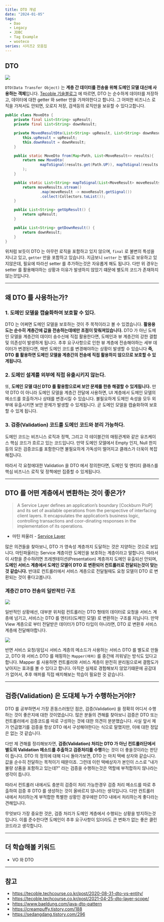 ```yaml
---
title: DTO 개념
date: "2024-01-05"
tags:
  - Dao
  - Legacy
  - JDBC
  - Tag Example
  - wooteco
series: 시리즈2 모음집
---
```


## DTO

![](https://velog.velcdn.com/images/msung99/post/91e3f0c6-60e1-4e9a-b9bd-c2574176c0fc/image.png)

`DTO(Data Transfer Object)` 는 **계층 간 데이터를 전송을 위해 도메인 모델 대신에 사용하는 객체**입니다. [Tecoble 기술블로그](https://tecoble.techcourse.co.kr/post/2020-08-31-dto-vs-entity/) 에 따르면, DTO 는 순수하게 데이터를 저장하고, 데이터에 대한 getter 와 setter 만을 가져야한다고 합니다. 그 어떠한 비즈니스 로직을 가져서도 안되면, 오로지 저장, 검색등의 로직만을 보유할 수 있다고합니다.

```java
public class MoveDto {
    private final List<String> upResult;
    private final List<String> downResult;

    private MovedResultDto(List<String> upResult, List<String> downResult) {
        this.upResult = upResult;
        this.downResult = downResult;
    }

    public static MoveDto from(Map<Path, List<MoveResult>> results){
        return new MoveDto(
                mapToSignal(results.get(Path.UP)), mapToSignal(results.get(Path.DOWN))
        );
    }

    public static List<String> mapToSignal(List<MoveResult> moveResults){
        return moveResults.stream()
                .map(moveResult -> moveResult.getSignal())
                .collect(Collectors.toList());
    }

    public List<String> getUpResult() {
        return upResult;
    }

    public List<String> getDownResult() {
        return downResult;
    }
}
```

위처럼 보듯이 DTO 는 아무런 로직을 포함하고 있지 않으며, `final` 로 불변의 특성을 지니고 있고, `getter` 만을 포함하고 있습니다. 지금보니 `setter` 는 별도로 보유하고 있지않은데, 필요에 따라선 setter 를 추가하는것은 자유롭게 해도 됩니다. 다만 위 경우는 setter 를 활용해야하는 상황과 이유가 발생하지 않았기 떄문에 별도의 코드가 존재하지 않는것입니다.

---

## 왜 DTO 를 사용하는가?

### 1. 도메인 모델을 캡슐화하여 보호할 수 있다.

DTO 는 어쩌면 도메인 모델을 보호하는 것이 주 목적이라고 볼 수 있겠습니다. **활용용도는 순수히 계층간에 값을 전송하는데에만 초점이 맞춰져있습니다.** DTO 가 아닌 도메인 모델을 계층간의 데이터 송수신에 직접 활용한다면, 도메인과 뷰 계층간의 강한 결합 및 의존성이 발생하게 됩니다. 추후 요구사항으로 인한 뷰 계층에 전송해야하는 세부 데이터가 변경된다면, 매번 도메인 코드를 변경해야하는 상황이 발생할 수 있습니다 **즉, DTO 를 활용하면 도메인 모델을 계층간의 전송에 직접 활용하지 않으므로 보호할 수 있게됩니다.**

### 2. 도메인 설계를 외부에 직접 유출시키지 않는다.

또, **도메인 모델 대신 DTO 를 활용함으로써 보안 문제를 한층 해결할 수 있게됩니다.** 만약 DTO 이 아니라 도메인 모델을 계층간 전달에 사용하면, UI 계층에서 도메인 모델의 메소드를 호출하거나 상태를 변경시킬 수 있습니다. 불필요하게 도메인 속성을 모두 외부에 유출시키면 보안 문제가 발생할 수 있게됩니다. 곧 도메인 모델을 캡슐화하여 보호할 수 있게 됩니다.

### 3. 검증(Validation) 코드를 도메인 코드와 분리 가능하다.

도메인 코드는 비즈니스 로직과 정책, 그리고 각 테이블간의 매핑관계와 같은 유즈케이스 핵심 코드가 흐르고 있는 코드입니다. 만약 도메인 모델에서 Empty 인지, Null 한지등의 모든 검증코드를 포함한다면 불필요하게 가독성이 떨어지고 클래스가 더욱이 복잡해집니다.

따라서 각 요청에대한 Validation 을 DTO 에서 정의한다면, 도메인 및 엔티티 클래스를 핵심 비즈니스 로직 및 정책에만 집중할 수 있게됩니다.

---

## DTO 를 어떤 계층에서 변환하는 것이 좋은가?

> A Service Layer defines an application’s boundary [Cockburn PloP] and its set of available operations from the perspective of interfacing client layers. It encapsulates the application’s business logic, controlling transactions and coor-dinating responses in the implementation of its operations.

- 마틴 파울러 - [Service Layer](https://martinfowler.com/eaaCatalog/serviceLayer.html)

많은 의견들을 찾아보니, DTO 가 영속성 계층까지 도달하는 것은 지양하는 것으로 보입니다. 마틴파울러는 Service 계층이란 도메인을 보호하는 계층이라고 말합니다. 따라서 이 사항을 준수하려면 프레젠테이션(Presentation) 계층까지 도메인 유출되선 안되며, **도메인 서비스 계층에서 도메인 모델이 DTO 로 변환되어 컨트롤러로 전달되는것이 맞는 것 같습니다.** 반대로 컨트롤러에서 서비스 계층으로 전달될때도 요청 모델이 DTO 로 변환되는 것이 좋다고봅니다.

### 계층간 DTO 전송의 일반적인 구조

![](https://velog.velcdn.com/images/msung99/post/b31845e6-1f3c-4b6c-855e-bd5de310b94b/image.png)

일반적인 상황에선, 대부분 위처럼 컨트롤러는 DTO 형태의 데이터로 요청을 서비스 계층에 넘기고, 서비스는 DTO 를 엔티티(도메인 모델) 로 변환하는 구조를 지닙니다. 만약 View 계층으로 부터 전달받은 데이터가 DTO 타입이 아니라면, DTO 로 변환후 서비스 계층에 전달해야합니다.

![](https://velog.velcdn.com/images/msung99/post/7983661b-a6f9-46d3-8c9f-acc28b3006b7/image.png)

반면 서비스 요청/응답시 서비스 계층의 메소드가 사용하는 서비스 DTO 를 별도로 만들고, DTO 와 서비스 DTO 를 매핑하는 `Mapper(매퍼)` 를 중간에 끼워넣는 방식도 있다고합니다. Mapper 를 사용하면 컨트롤러와 서비스 계층이 완전히 분리됨으로써 결함도가 낮아지는 효과를 볼 수 있다고 합니다. 아직은 실제로 경험해보지 않았기떄문에 공감대가 없어서, 추후 매퍼를 직접 배치해보는 학습이 필요한 것 같습니다.

---

## 검증(Validation) 은 도대체 누가 수행하는거야!?

DTO 를 공부하면서 가장 혼동스러웠던 점은, 검증(Validation) 을 정확히 어디서 수행하는 것이 좋은지에 대한 것이였습니다. 많은 분들의 견해를 찾아보니 검증은 DTO 또는 컨트롤러에서 검증코드를 따로 구성하는 것에 대한 의견이 분분했습니다. 사실 앞서 제가 언급했기를 검증을 항상 DTO 에서 구성해야한다는 식으로 말했지만, 이에 대한 정답은 없는 것 같습니다.

다만 제 견해를 정리해보자면, **검증(Validation) 처리는 DTO 가 아닌 컨트롤러단에서 별도의 Validation 메소드를 추출하고 검증처리를 수행**하는 것이 더 좋을것이라는 판단이 듭니다. DTO 의 정의에 대해 다시 돌아가보면, DTO 는 마치 택배 상자와 같습니다. 값을 순수히 전달하는 목적이기 때문이죠. 그런데 이런 택배상자가 본인이 스스로 "내가 불량 상품을 포함하고 있는데?" 라는 검증을 수행하는것은 역할에 부적합하지 않나라는 생각이 듭니다.

따라서 컨트롤러 내에서도 충분히 검증이 처리 가능한경우 검증 처리 메소드를 따로 추출하여 검증 후 DTO 를 생성하는 것이 올바르지 않나라는 생각입니다. 다만 컨트롤러 내에서 처리하는게 부적합한 특별한 상황인 경우에만 DTO 내에서 처리하는게 좋다라는 견해입니다.

무엇보다 가장 중요한 것은, 검증 처리가 도메인 계층에서 수행되는 상황을 방지하는것입니다. 이를 준수한다면 도메인이 추후 요구사항이 있더라도 큰 변화가 없는 좋은 클린코드라고 생각합니다.

---

## 더 학습해볼 키워드

- VO 와 DTO

---

## 참고

- https://tecoble.techcourse.co.kr/post/2020-08-31-dto-vs-entity/
- https://tecoble.techcourse.co.kr/post/2021-04-25-dto-layer-scope/
- https://www.baeldung.com/java-dto-pattern
- https://creampuffy.tistory.com/188
- https://sedangdang.tistory.com/296
